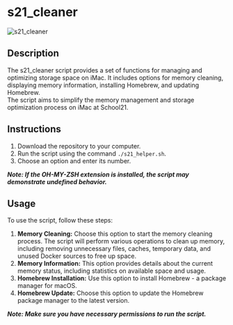 # s21_cleaner

![s21_cleaner](https://content-7.foto.my.mail.ru/community/imperia.smexa/_groupsphoto/h-19126.jpg)

## Description

The s21_cleaner script provides a set of functions for managing and optimizing storage space on iMac. It includes options for memory cleaning, displaying memory information, installing Homebrew, and updating Homebrew.  
The script aims to simplify the memory management and storage optimization process on iMac at School21.

## Instructions

1. Download the repository to your computer.
2. Run the script using the command `./s21_helper.sh`.
3. Choose an option and enter its number.

***Note: If the OH-MY-ZSH extension is installed, the script may demonstrate undefined behavior.***

## Usage

To use the script, follow these steps:

1. **Memory Cleaning:** Choose this option to start the memory cleaning process. The script will perform various operations to clean up memory, including removing unnecessary files, caches, temporary data, and unused Docker sources to free up space.
2. **Memory Information:** This option provides details about the current memory status, including statistics on available space and usage.
3. **Homebrew Installation:** Use this option to install Homebrew - a package manager for macOS.
4. **Homebrew Update:** Choose this option to update the Homebrew package manager to the latest version.

***Note: Make sure you have necessary permissions to run the script.***
